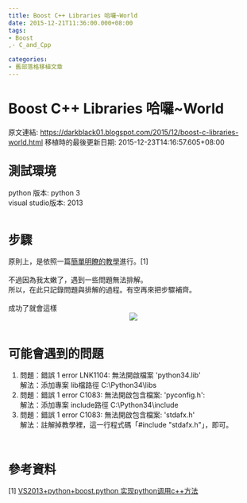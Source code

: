 ```yaml
---
title: Boost C++ Libraries 哈囉~World
date: 2015-12-21T11:36:00.000+08:00
tags: 
- Boost
,- C_and_Cpp

categories:
- 舊部落格移植文章
---
```


# Boost C++ Libraries 哈囉~World

原文連結: https://darkblack01.blogspot.com/2015/12/boost-c-libraries-world.html
移植時的最後更新日期: 2015-12-23T14:16:57.605+08:00

<h2><span style="font-size: x-large;">測試環境</span></h2>python 版本: python 3<br /><div>visual studio版本: 2013</div><div><br /></div><div><div><h2><span style="font-size: x-large;">步驟</span></h2>原則上，是依照一篇<a href="http://evanstone.blog.51cto.com/9615170/1583366" target="_blank">簡單明瞭的教學</a>進行。[1]</div><div><br />不過因為我太嫩了，遇到一些問題無法排解。<br />所以，在此只記錄問題與排解的過程。有空再來把步驟補齊。<br /><br />成功了就會這樣<br /><div class="separator" style="clear: both; text-align: center;"><a href="http://1.bp.blogspot.com/-HC4AEdxTNR8/Vnd2IIYec1I/AAAAAAAAH3c/WeXfEs810EQ/s1600/python_call_cpp_pyd.png" imageanchor="1" style="margin-left: 1em; margin-right: 1em;"><img border="0" src="http://1.bp.blogspot.com/-HC4AEdxTNR8/Vnd2IIYec1I/AAAAAAAAH3c/WeXfEs810EQ/s1600/python_call_cpp_pyd.png" /></a></div><br /><h2><span style="font-size: x-large;">可能會遇到的問題</span></h2></div><div><ol><li>問題：錯誤<span style="white-space: pre;">&nbsp;</span>1<span style="white-space: pre;">&nbsp;</span>error LNK1104: 無法開啟檔案 'python34.lib'<br />解法：添加專案&nbsp;lib檔路徑&nbsp;C:\Python34\libs</li><li>問題：錯誤<span style="white-space: pre;">&nbsp;</span>1<span style="white-space: pre;">&nbsp;</span>error C1083: 無法開啟包含檔案: 'pyconfig.h': <br />解法：添加專案 include路徑&nbsp;C:\Python34\include</li><li>問題：錯誤<span style="white-space: pre;">&nbsp;</span>1<span style="white-space: pre;">&nbsp;</span>error C1083: 無法開啟包含檔案: 'stdafx.h'<br />解法：註解掉教學裡，這一行程式碼「#include "stdafx.h"」，即可。</li></ol></div></div><div><br /></div><h2><span style="font-size: x-large;">參考資料</span></h2><div>[1]&nbsp;<a href="http://evanstone.blog.51cto.com/9615170/1583366" target="_blank">VS2013+python+boost.python 实现python调用c++方法</a></div>
